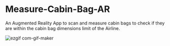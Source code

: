 # Measure-Cabin-Bag-AR
An Augmented Reality App to scan and measure cabin bags to check if they are within the cabin bag dimensions limit of the Airline.


![ezgif com-gif-maker](https://user-images.githubusercontent.com/13980297/190779929-04f5b519-0773-4691-aa41-51601abbc94a.gif)
